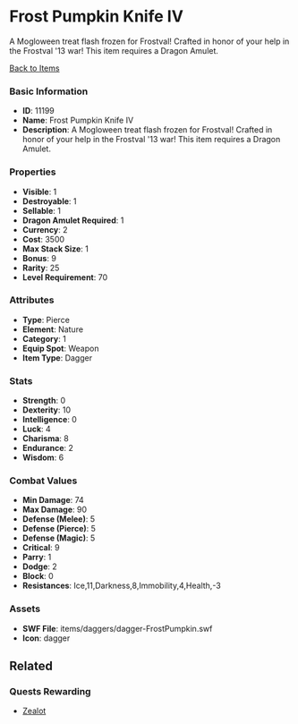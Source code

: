 # Frost Pumpkin Knife IV

A Mogloween treat flash frozen for Frostval! Crafted in honor of your help in the Frostval '13 war! This item requires a Dragon Amulet.

[Back to Items](../items.md)

### Basic Information

- **ID**: 11199
- **Name**: Frost Pumpkin Knife IV
- **Description**: A Mogloween treat flash frozen for Frostval! Crafted in honor of your help in the Frostval &#039;13 war! This item requires a Dragon Amulet.

### Properties

- **Visible**: 1
- **Destroyable**: 1
- **Sellable**: 1
- **Dragon Amulet Required**: 1
- **Currency**: 2
- **Cost**: 3500
- **Max Stack Size**: 1
- **Bonus**: 9
- **Rarity**: 25
- **Level Requirement**: 70

### Attributes

- **Type**: Pierce
- **Element**: Nature
- **Category**: 1
- **Equip Spot**: Weapon
- **Item Type**: Dagger

### Stats

- **Strength**: 0
- **Dexterity**: 10
- **Intelligence**: 0
- **Luck**: 4
- **Charisma**: 8
- **Endurance**: 2
- **Wisdom**: 6

### Combat Values

- **Min Damage**: 74
- **Max Damage**: 90
- **Defense (Melee)**: 5
- **Defense (Pierce)**: 5
- **Defense (Magic)**: 5
- **Critical**: 9
- **Parry**: 1
- **Dodge**: 2
- **Block**: 0
- **Resistances**: Ice,11,Darkness,8,Immobility,4,Health,-3

### Assets

- **SWF File**: items/daggers/dagger-FrostPumpkin.swf
- **Icon**: dagger

## Related

### Quests Rewarding

- [Zealot](../quests/1120-zealot.md)

